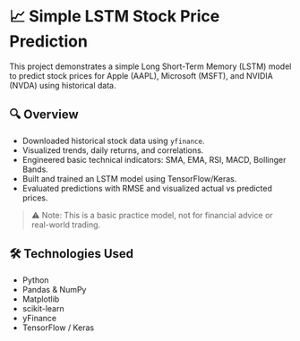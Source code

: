 # 📈 Simple LSTM Stock Price Prediction

This project demonstrates a simple Long Short-Term Memory (LSTM) model to predict stock prices for Apple (AAPL), Microsoft (MSFT), and NVIDIA (NVDA) using historical data.

## 🔍 Overview

- Downloaded historical stock data using `yfinance`.
- Visualized trends, daily returns, and correlations.
- Engineered basic technical indicators: SMA, EMA, RSI, MACD, Bollinger Bands.
- Built and trained an LSTM model using TensorFlow/Keras.
- Evaluated predictions with RMSE and visualized actual vs predicted prices.

> ⚠️ Note: This is a basic practice model, not for financial advice or real-world trading.

## 🛠️ Technologies Used

- Python
- Pandas & NumPy
- Matplotlib
- scikit-learn
- yFinance
- TensorFlow / Keras
